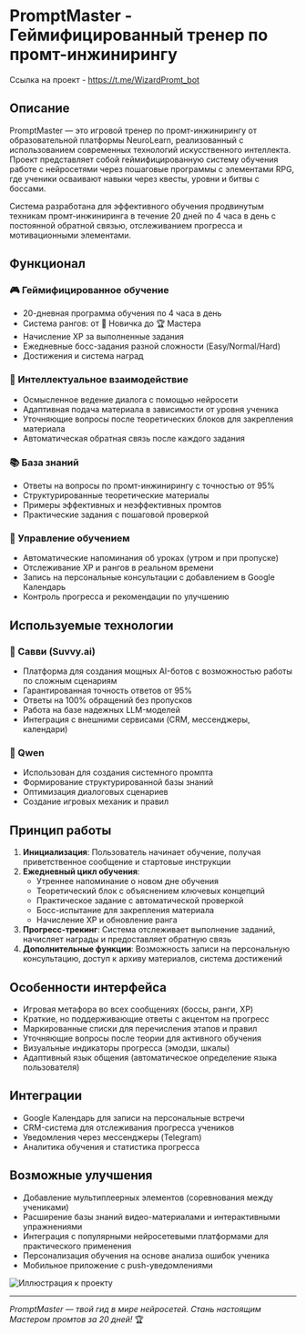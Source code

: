 # PromptMaster - Геймифицированный тренер по промт-инжинирингу

Ссылка на проект - https://t.me/WizardPromt_bot


## Описание

PromptMaster — это игровой тренер по промт-инжинирингу от образовательной платформы NeuroLearn, реализованный с использованием современных технологий искусственного интеллекта. Проект представляет собой геймифицированную систему обучения работе с нейросетями через пошаговые программы с элементами RPG, где ученики осваивают навыки через квесты, уровни и битвы с боссами.

Система разработана для эффективного обучения продвинутым техникам промт-инжиниринга в течение 20 дней по 4 часа в день с постоянной обратной связью, отслеживанием прогресса и мотивационными элементами.

## Функционал

### 🎮 Геймифицированное обучение
- 20-дневная программа обучения по 4 часа в день
- Система рангов: от 🌱 Новичка до 🏆 Мастера
- Начисление XP за выполненные задания
- Ежедневные босс-задания разной сложности (Easy/Normal/Hard)
- Достижения и система наград

### 💬 Интеллектуальное взаимодействие
- Осмысленное ведение диалога с помощью нейросети
- Адаптивная подача материала в зависимости от уровня ученика
- Уточняющие вопросы после теоретических блоков для закрепления материала
- Автоматическая обратная связь после каждого задания

### 📚 База знаний
- Ответы на вопросы по промт-инжинирингу с точностью от 95%
- Структурированные теоретические материалы
- Примеры эффективных и неэффективных промтов
- Практические задания с пошаговой проверкой

### 📅 Управление обучением
- Автоматические напоминания об уроках (утром и при пропуске)
- Отслеживание XP и рангов в реальном времени
- Запись на персональные консультации с добавлением в Google Календарь
- Контроль прогресса и рекомендации по улучшению

## Используемые технологии

### 🤖 Савви (Suvvy.ai)
- Платформа для создания мощных AI-ботов с возможностью работы по сложным сценариям
- Гарантированная точность ответов от 95%
- Ответы на 100% обращений без пропусков
- Работа на базе надежных LLM-моделей
- Интеграция с внешними сервисами (CRM, мессенджеры, календари)

### 🧠 Qwen
- Использован для создания системного промпта
- Формирование структурированной базы знаний
- Оптимизация диалоговых сценариев
- Создание игровых механик и правил

## Принцип работы

1. **Инициализация**: Пользователь начинает обучение, получая приветственное сообщение и стартовые инструкции
2. **Ежедневный цикл обучения**:
   - Утреннее напоминание о новом дне обучения
   - Теоретический блок с объяснением ключевых концепций
   - Практическое задание с автоматической проверкой
   - Босс-испытание для закрепления материала
   - Начисление XP и обновление ранга
3. **Прогресс-трекинг**: Система отслеживает выполнение заданий, начисляет награды и предоставляет обратную связь
4. **Дополнительные функции**: Возможность записи на персональную консультацию, доступ к архиву материалов, система достижений

## Особенности интерфейса

- Игровая метафора во всех сообщениях (боссы, ранги, XP)
- Краткие, но поддерживающие ответы с акцентом на прогресс
- Маркированные списки для перечисления этапов и правил
- Уточняющие вопросы после теории для активного обучения
- Визуальные индикаторы прогресса (эмодзи, шкалы)
- Адаптивный язык общения (автоматическое определение языка пользователя)

## Интеграции

- Google Календарь для записи на персональные встречи
- CRM-система для отслеживания прогресса учеников
- Уведомления через мессенджеры (Telegram)
- Аналитика обучения и статистика прогресса

## Возможные улучшения

- Добавление мультиплеерных элементов (соревнования между учениками)
- Расширение базы знаний видео-материалами и интерактивными упражнениями
- Интеграция с популярными нейросетевыми платформами для практического применения
- Персонализация обучения на основе анализа ошибок ученика
- Мобильное приложение с push-уведомлениями


![Иллюстрация к проекту]([https://example.com/image.png](https://github.com/TerryBish/aiassistant_bot/blob/main/Telegram.png?raw=true))

---

*PromptMaster — твой гид в мире нейросетей. Стань настоящим Мастером промтов за 20 дней!* 🏆
